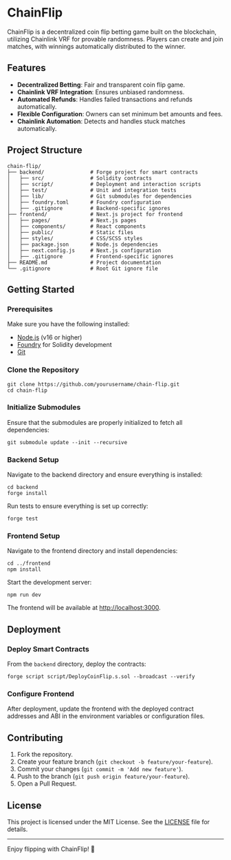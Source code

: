 ChainFlip
=========

ChainFlip is a decentralized coin flip betting game built on the blockchain, utilizing Chainlink VRF for provable randomness. Players can create and join matches, with winnings automatically distributed to the winner.

Features
--------

-   **Decentralized Betting**: Fair and transparent coin flip game.
-   **Chainlink VRF Integration**: Ensures unbiased randomness.
-   **Automated Refunds**: Handles failed transactions and refunds automatically.
-   **Flexible Configuration**: Owners can set minimum bet amounts and fees.
-   **Chainlink Automation**: Detects and handles stuck matches automatically.

Project Structure
-----------------

```
chain-flip/
├── backend/               # Forge project for smart contracts
│   ├── src/               # Solidity contracts
│   ├── script/            # Deployment and interaction scripts
│   ├── test/              # Unit and integration tests
│   ├── lib/               # Git submodules for dependencies
│   ├── foundry.toml       # Foundry configuration
│   ├── .gitignore         # Backend-specific ignores
├── frontend/              # Next.js project for frontend
│   ├── pages/             # Next.js pages
│   ├── components/        # React components
│   ├── public/            # Static files
│   ├── styles/            # CSS/SCSS styles
│   ├── package.json       # Node.js dependencies
│   ├── next.config.js     # Next.js configuration
│   ├── .gitignore         # Frontend-specific ignores
├── README.md              # Project documentation
└── .gitignore             # Root Git ignore file

```

Getting Started
---------------

### Prerequisites

Make sure you have the following installed:

-   [Node.js](https://nodejs.org/) (v16 or higher)
-   [Foundry](https://getfoundry.sh/) for Solidity development
-   [Git](https://git-scm.com/)

### Clone the Repository

```
git clone https://github.com/yourusername/chain-flip.git
cd chain-flip

```

### Initialize Submodules

Ensure that the submodules are properly initialized to fetch all dependencies:

```
git submodule update --init --recursive

```

### Backend Setup

Navigate to the backend directory and ensure everything is installed:

```
cd backend
forge install

```

Run tests to ensure everything is set up correctly:

```
forge test

```

### Frontend Setup

Navigate to the frontend directory and install dependencies:

```
cd ../frontend
npm install

```

Start the development server:

```
npm run dev

```

The frontend will be available at [http://localhost:3000](http://localhost:3000/).

Deployment
----------

### Deploy Smart Contracts

From the `backend` directory, deploy the contracts:

```
forge script script/DeployCoinFlip.s.sol --broadcast --verify

```

### Configure Frontend

After deployment, update the frontend with the deployed contract addresses and ABI in the environment variables or configuration files.

Contributing
------------

1.  Fork the repository.
2.  Create your feature branch (`git checkout -b feature/your-feature`).
3.  Commit your changes (`git commit -m 'Add new feature'`).
4.  Push to the branch (`git push origin feature/your-feature`).
5.  Open a Pull Request.

License
-------

This project is licensed under the MIT License. See the [LICENSE](https://chatgpt.com/c/LICENSE) file for details.

* * * * *

Enjoy flipping with ChainFlip! 🎲
